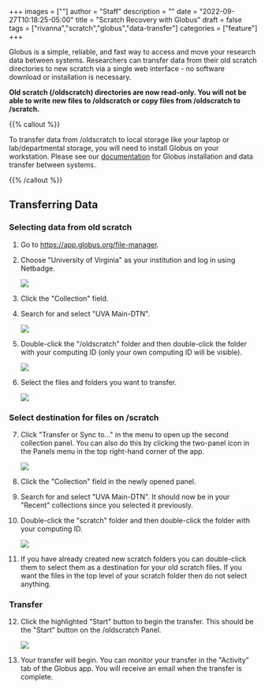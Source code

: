 +++
images = [""]
author = "Staff"
description = ""
date = "2022-09-27T10:18:25-05:00"
title = "Scratch Recovery with Globus"
draft = false
tags = ["rivanna","scratch","globus","data-transfer"]
categories = ["feature"]
+++

Globus is a simple, reliable, and fast way to access and move your research data between systems. Researchers can transfer data from their old scratch directories to new scratch via a single web interface - no software download or installation is necessary.

**Old scratch (/oldscratch) directories are now read-only. You will not be able to write new files to /oldscratch or copy files from /oldscratch to /scratch.**

{{% callout %}}

To transfer data from /oldscratch to local storage like your laptop or lab/departmental storage, you will need to install Globus on your workstation. Please see our <a href="/userinfo/globus/">documentation</a> for Globus installation and data transfer between systems.

{{% /callout %}}

## Transferring Data

### Selecting data from old scratch

1. Go to https://app.globus.org/file-manager.

2. Choose "University of Virginia" as your institution and log in using Netbadge.

    <img src="/images/globus-scratch-1-choose-institution.png">

3. Click the "Collection" field.

4. Search for and select "UVA Main-DTN".

    <img src="/images/globus-scratch-2-main-dtn.png">

5. Double-click the "/oldscratch" folder and then double-click the folder with your computing ID (only your own computing ID will be visible).

    <img src="/images/globus-scratch-3-oldscratch.png">

6. Select the files and folders you want to transfer.

    <img src="/images/globus-scratch-4-select-files.png">

### Select destination for files on /scratch

7. Click "Transfer or Sync to..." in the menu to open up the second collection panel. You can also do this by clicking the two-panel icon in the Panels menu in the top right-hand corner of the app.

    <img src="/images/globus-scratch-5-transfer-button.png">

8. Click the "Collection" field in the newly opened panel.

9. Search for and select "UVA Main-DTN". It should now be in your "Recent" collections since you selected it previously.

10. Double-click the "scratch" folder and then double-click the folder with your computing ID.

    <img src="/images/globus-scratch-6-new-scratch.png">

11. If you have already created new scratch folders you can double-click them to select them as a destination for your old scratch files. If you want the files in the top level of your scratch folder then do not select anything.

### Transfer

12. Click the highlighted "Start" button to begin the transfer. This should be the "Start" button on the /oldscratch Panel.

    <img src="/images/globus-scratch-7-start-transfer.png">

13. Your transfer will begin. You can monitor your transfer in the "Activity" tab of the Globus app. You will receive an email when the transfer is complete. 
